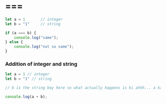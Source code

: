 # ===

```javascript
let a = 1       // integer
let b = "1"     // string

if (a === b) {
    console.log("same");
} else {
    console.log("not so same");
}
```

### Addition of integer and string

```javascript
let a = 1 // integer
let b = "1" // string

// b is the string boy here so what actually happens is ki ahhh... a ka jo data type hai wo b ka data type mai convert ho jata hai, so basically both a and b becomes string over here

console.log(a + b);
```
